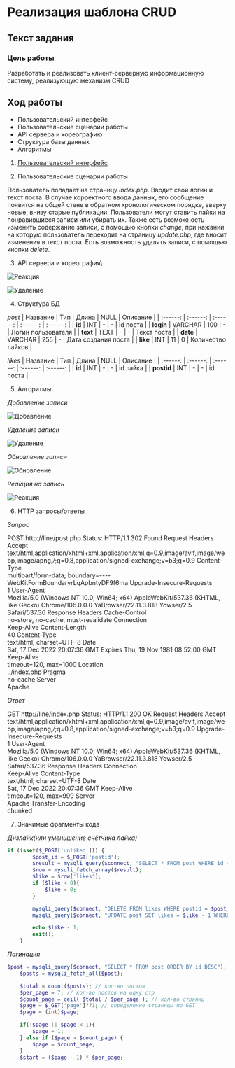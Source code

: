 # Реализация шаблона CRUD
## Текст задания
### Цель работы
Разработать и реализовать клиент-серверную информационную систему, реализующую механизм CRUD
## Ход работы
- Пользовательский интерфейс
- Пользовательские сценарии работы
- API сервера и хореографию
- Структура базы данных
- Алгоритмы
1) [Пользовательский интерфейс](https://www.figma.com/file/JSFYDGi8EzhkEXg7aORyxq/Untitled?node-id=0%3A1&t=Rc9e4JLX1sgEuYoj-1)

2) Пользовательские сценарии работы

Пользователь попадает на страницу *index.php*. Вводит свой логин и текст поста. В случае корректного ввода данных, его сообщение появится на общей стене в обратном хронологическом порядке, вверху новые, внизу старые публикации. Пользователи могут ставить лайки на понравившиеся записи или убирать их. Также есть возможность изменить содержание записи, с помощью кнопки *change*, при нажании на которую пользователь переходит на страницу *update.php*, где вносит изменения в текст поста. Есть возможность удалять записи, с помощью кнопки *delete*.

3. API сервера и хореография\

![Реакция](https://github.com/totomiPo/Forum/blob/main/img/Реакция%20-%20хореография.png)

![Удаление](https://github.com/totomiPo/Forum/blob/main/img/Удаление%20-%20хореография.png)

4. Структура БД

*post*
| Название | Тип | Длина | NULL | Описание |
| :------: | :------: | :------: | :------: | :------: |
| **id** | INT | - | - | id поста |
| **login** | VARCHAR | 100 | - | Логин пользователя |
| **text** | TEXT | - | - | Текст поста |
| **date** | VARCHAR | 255 | - | Дата создания поста |
| **like** | INT | 11 | 0 | Количество лайков |

*likes*
| Название | Тип | Длина | NULL | Описание |
| :------: | :------: | :------: | :------: | :------: |
| **id** | INT | - | - | id лайка |
| **postid** | INT | - | - | id поста |

5. Алгоритмы

*Добавление записи*

![Добавление](https://github.com/totomiPo/Forum/blob/main/img/Создание%20поста.png)

*Удаление записи*

![Удаление](https://github.com/totomiPo/Forum/blob/main/img/Удаление.png)

*Обновление записи*

![Обновление](https://github.com/totomiPo/Forum/blob/main/img/Изменение%20поста.png)

*Реакция на запись*

![Реакция](https://github.com/totomiPo/Forum/blob/main/img/Лайки.png)

6. HTTP запросы/ответы

*Запрос*

POST 
http://line/post.php
Status: HTTP/1.1 302 Found
Request Headers
Accept	
text/html,application/xhtml+xml,application/xml;q=0.9,image/avif,image/webp,image/apng,*/*;q=0.8,application/signed-exchange;v=b3;q=0.9
Content-Type	
multipart/form-data; boundary=----WebKitFormBoundaryrLqApbntyDF9f6ma
Upgrade-Insecure-Requests	
1
User-Agent	
Mozilla/5.0 (Windows NT 10.0; Win64; x64) AppleWebKit/537.36 (KHTML, like Gecko) Chrome/106.0.0.0 YaBrowser/22.11.3.818 Yowser/2.5 Safari/537.36
Response Headers
Cache-Control	
no-store, no-cache, must-revalidate
Connection	
Keep-Alive
Content-Length	
40
Content-Type	
text/html; charset=UTF-8
Date	
Sat, 17 Dec 2022 20:07:36 GMT
Expires	
Thu, 19 Nov 1981 08:52:00 GMT
Keep-Alive	
timeout=120, max=1000
Location	
../index.php
Pragma	
no-cache
Server	
Apache  

*Ответ*

GET 
http://line/index.php
Status: HTTP/1.1 200 OK
Request Headers
Accept	
text/html,application/xhtml+xml,application/xml;q=0.9,image/avif,image/webp,image/apng,*/*;q=0.8,application/signed-exchange;v=b3;q=0.9
Upgrade-Insecure-Requests	
1
User-Agent	
Mozilla/5.0 (Windows NT 10.0; Win64; x64) AppleWebKit/537.36 (KHTML, like Gecko) Chrome/106.0.0.0 YaBrowser/22.11.3.818 Yowser/2.5 Safari/537.36
Response Headers
Connection	
Keep-Alive
Content-Type	
text/html; charset=UTF-8
Date	
Sat, 17 Dec 2022 20:07:36 GMT
Keep-Alive	
timeout=120, max=999
Server	
Apache
Transfer-Encoding	
chunked

7. Значимые фрагменты кода

*Дизлайк(или уменьшение счётчика лайка)*
```php
if (isset($_POST['unliked'])) {
		$post_id = $_POST['postid'];
		$result = mysqli_query($connect, "SELECT * FROM post WHERE id = $post_id");
		$row = mysqli_fetch_array($result);
		$like = $row['likes'];
        if ($like < 0){
            $like = 0;
        }

		mysqli_query($connect, "DELETE FROM likes WHERE postid = $post_id");
		mysqli_query($connect, "UPDATE post SET likes = $like - 1 WHERE id = $post_id");

		echo $like - 1;
		exit();
	}
```

*Пагинация*
```php
$post = mysqli_query($connect, "SELECT * FROM post ORDER BY id DESC");
    $posts = mysqli_fetch_all($post);

    $total = count($posts); // кол-во постов
    $per_page = 7; // кол-во постов на одну стр
    $count_page = ceil( $total / $per_page ); // кол-во страниц
    $page = $_GET['page']??1; // определение страницы по GET
    $page = (int)$page;

    if(!$page || $page < 1){
        $page = 1;
    } else if ($page > $count_page) {
        $page = $count_page;
    }
    $start = ($page - 1) * $per_page;
```

